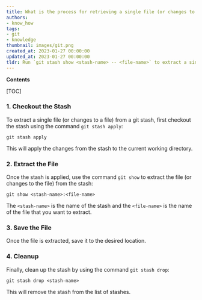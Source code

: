 ```yaml
---
title: What is the process for retrieving a single file (or changes to a file) from a git stash?
authors:
- know_how
tags:
- git
- knowledge
thumbnail: images/git.png
created_at: 2023-01-27 00:00:00
updated_at: 2023-01-27 00:00:00
tldr: Run `git stash show <stash-name> -- <file-name>` to extract a single file (or changes to a file) from a git stash.
---
```


**Contents**

[TOC]

### 1. Checkout the Stash

To extract a single file (or changes to a file) from a git stash, first checkout the stash using the command `git stash apply`:

```git
git stash apply
```

This will apply the changes from the stash to the current working directory.

### 2. Extract the File

Once the stash is applied, use the command `git show` to extract the file (or changes to the file) from the stash:

```git
git show <stash-name>:<file-name>
```

The `<stash-name>` is the name of the stash and the `<file-name>` is the name of the file that you want to extract.

### 3. Save the File

Once the file is extracted, save it to the desired location.

### 4. Cleanup

Finally, clean up the stash by using the command `git stash drop`:

```git
git stash drop <stash-name>
```

This will remove the stash from the list of stashes.
